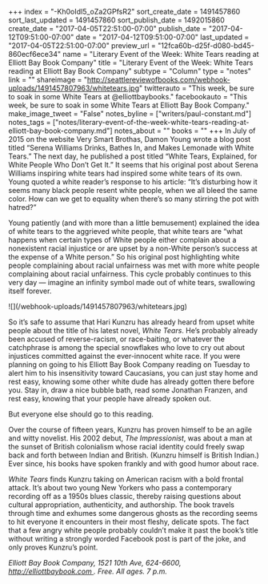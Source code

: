 +++
index = "-Kh0oIdI5_oZa2GPfsR2"
sort_create_date = 1491457860
sort_last_updated = 1491457860
sort_publish_date = 1492015860
create_date = "2017-04-05T22:51:00-07:00"
publish_date = "2017-04-12T09:51:00-07:00"
date = "2017-04-12T09:51:00-07:00"
last_updated = "2017-04-05T22:51:00-07:00"
preview_url = "12fca60b-d25f-d080-bd45-860ecf6ece34"
name = "Literary Event of the Week: White Tears reading at Elliott Bay Book Company"
title = "Literary Event of the Week: White Tears reading at Elliott Bay Book Company"
subtype = "Column"
type = "notes"
link = ""
shareimage = "http://seattlereviewofbooks.com/webhook-uploads/1491457807963/whitetears.jpg"
twitterauto = "This week, be sure to soak in some White Tears at @elliottbaybooks."
facebookauto = "This week, be sure to soak in some White Tears at Elliott Bay Book Company."
make_image_tweet = "False"
notes_byline = ["writers/paul-constant.md"]
notes_tags = ["notes/literary-event-of-the-week-white-tears-reading-at-elliott-bay-book-company.md"]
notes_about = ""
books = ""
+++
In July of 2015 on the website Very Smart Brothas, Damon Young wrote a blog post titled “Serena Williams Drinks, Bathes In, and Makes Lemonade with White Tears.” The next day, he published a post titled “White Tears, Explained, for White People Who Don’t Get It.” It seems that his original post about Serena Williams inspiring white tears had inspired some white tears of its own. Young quoted a white reader’s response to his article: “It’s disturbing how it seems many black people resent white people, when we all bleed the same color. How can we get to equality when there’s so many stirring the pot with hatred?”

Young patiently (and with more than a little bemusement) explained the idea of white tears to the aggrieved white people, that white tears are “what happens when certain types of White people either complain about a nonexistent racial injustice or are upset by a non-White person’s success at the expense of a White person.” So his original post highlighting white people complaining about racial unfairness was met with more white people complaining about racial unfairness. This cycle probably continues to this very day — imagine an infinity symbol made out of white tears, swallowing itself forever.

<p class="image-left">![](/webhook-uploads/1491457807963/whitetears.jpg)</p>

So it’s safe to assume that Hari Kunzru has already heard from upset white people about the title of his latest novel, *White Tears*. He’s probably already been accused of reverse-racism, or race-baiting, or whatever the catchphrase is among the special snowflakes who love to cry out about injustices committed against the ever-innocent white race. If you were planning on going to his Elliott Bay Book Company reading on Tuesday to alert him to his insensitivity toward Caucasians, you can just stay home and rest easy, knowing some other white dude has already gotten there before you. Stay in, draw a nice bubble bath, read some Jonathan Franzen, and rest easy, knowing that your people have already spoken out.

But everyone else should go to this reading.

Over the course of fifteen years, Kunzru has proven himself to be an agile and witty novelist. His 2002 debut, *The Impressionist*, was about a man at the sunset of British colonialism whose racial identity could freely swap back and forth between Indian and British. (Kunzru himself is British Indian.) Ever since, his books have spoken frankly and with good humor about race. 

*White Tears* finds Kunzru taking on American racism with a bold frontal attack. It’s about two young New Yorkers who pass a contemporary recording off as a 1950s blues classic, thereby raising questions about cultural appropriation, authenticity, and authorship. The book travels through time and exhumes some dangerous ghosts as the recording seems to hit everyone it encounters in their most fleshy, delicate spots. The fact that a few angry white people probably couldn’t make it past the book’s title without writing a strongly worded Facebook post is part of the joke, and only proves Kunzru’s point.

*Elliott Bay Book Company, 1521 10th Ave, 624-6600, http://elliottbaybook.com . Free. All ages. 7 p.m.* 